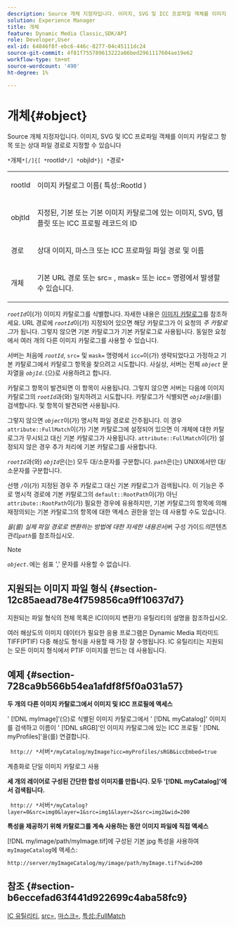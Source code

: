 ```yaml
---
description: Source 개체 지정자입니다. 이미지, SVG 및 ICC 프로파일 객체를 이미지 카탈로그 항목 또는 상대 파일 경로로 지정할 수 있습니다
solution: Experience Manager
title: 개체
feature: Dynamic Media Classic,SDK/API
role: Developer,User
exl-id: 64846f8f-ebc6-446c-8277-04c45111dc24
source-git-commit: 4f81f755789613222a66bed2961117604ae19e62
workflow-type: tm+mt
source-wordcount: '490'
ht-degree: 1%

---
```


# 개체{#object}

Source 개체 지정자입니다. 이미지, SVG 및 ICC 프로파일 객체를 이미지 카탈로그 항목 또는 상대 파일 경로로 지정할 수 있습니다

`*`개체`*[/]{[ *`rootId`*/] *`objId`*}| *`경로`*`

<table id="simpletable_A8B9B4D508B94BE5B7F6112F0A5F8270"> 
 <tr class="strow"> 
  <td class="stentry"> <p> <span class="codeph"> <span class="varname"> rootId </span> </span> </p> </td> 
  <td class="stentry"> <p>이미지 카탈로그 이름( <span class="codeph"> 특성::RootId </span>) </p> </td> 
 </tr> 
 <tr class="strow"> 
  <td class="stentry"> <p> <span class="codeph"> <span class="varname"> objtId </span> </span> </p> </td> 
  <td class="stentry"> <p>지정된, 기본 또는 기본 이미지 카탈로그에 있는 이미지, SVG, 템플릿 또는 ICC 프로필 레코드의 ID </p> </td> 
 </tr> 
 <tr class="strow"> 
  <td class="stentry"> <p> <span class="codeph"> <span class="varname"> 경로 </span> </span> </p> </td> 
  <td class="stentry"> <p>상대 이미지, 마스크 또는 ICC 프로파일 파일 경로 및 이름 </p> </td> 
 </tr> 
 <tr class="strow"> 
  <td class="stentry"> <p> <span class="codeph"> <span class="varname"> 개체 </span> </span> </p> </td> 
  <td class="stentry"> <p>기본 URL 경로 또는 <span class="codeph"> src= </span>, <span class="codeph"> mask= </span> 또는 <span class="codeph"> icc= </span> 명령에서 발생할 수 있습니다. </p> </td> 
 </tr> 
</table>

*`rootId`*&#x200B;이(가) 이미지 카탈로그를 식별합니다. 자세한 내용은 [이미지 카탈로그](../../../../../is-api/image-catalog/image-serving-api-ref/c-image-catalog-reference/c-overview/c-overview.md#concept-9ce2b6a133de45f783e95cabc5810ac3)를 참조하세요. URL 경로에 *`rootId`*&#x200B;이(가) 지정되어 있으면 해당 카탈로그가 이 요청의 *주 카탈로그*&#x200B;가 됩니다. 그렇지 않으면 기본 카탈로그가 기본 카탈로그로 사용됩니다. 동일한 요청에서 여러 개의 다른 이미지 카탈로그를 사용할 수 있습니다.

서버는 처음에 *`rootId`*, `src=` 및 `mask=` 명령에서 `icc=`이(가) 생략되었다고 가정하고 기본 카탈로그에서 카탈로그 항목을 찾으려고 시도합니다. 사실상, 서버는 전체 *`object`* 문자열을 *`objId.`*(으)로 사용하려고 합니다.

카탈로그 항목이 발견되면 이 항목이 사용됩니다. 그렇지 않으면 서버는 다음에 이미지 카탈로그의 *`rootId`*&#x200B;과(와) 일치하려고 시도합니다. 카탈로그가 식별되면 *`objId`*&#x200B;을(를) 검색합니다. 및 항목이 발견되면 사용됩니다.

그렇지 않으면 *`object`*&#x200B;이(가) 명시적 파일 경로로 간주됩니다. 이 경우 `attribute::FullMatch`이(가) 기본 카탈로그에 설정되어 있으면 이 개체에 대한 카탈로그가 무시되고 대신 기본 카탈로그가 사용됩니다. `attribute::FullMatch`이(가) 설정되지 않은 경우 추가 처리에 기본 카탈로그를 사용합니다.

*`rootId`*&#x200B;과(와) *`objId`*&#x200B;은(는) 모두 대/소문자를 구분합니다. *`path`*&#x200B;은(는) UNIX에서만 대/소문자를 구분합니다.

선행 `/`이(가) 지정된 경우 주 카탈로그 대신 기본 카탈로그가 검색됩니다. 이 기능은 주로 명시적 경로에 기본 카탈로그의 `default::RootPath`이(가) 아닌 `attribute::RootPath`이(가) 필요한 경우에 유용하지만, 기본 카탈로그의 항목에 의해 재정의되는 기본 카탈로그의 항목에 대한 액세스 권한을 얻는 데 사용할 수도 있습니다.

*을(를) 실제 파일 경로로 변환하는 방법에 대한 자세한 내용은*&#x200B;서버 구성 가이드&#x200B;*의*&#x200B;콘텐츠 관리&#x200B;*`path`*&#x200B;를 참조하십시오.

>[!NOTE]
>
>*`object.`*&#x200B;에는 쉼표 &#39;,&#39; 문자를 사용할 수 없습니다.

## 지원되는 이미지 파일 형식 {#section-12c85aead78e4f759856ca9ff10637d7}

지원되는 파일 형식의 전체 목록은 IC(이미지 변환기) 유틸리티의 설명을 참조하십시오.

여러 해상도의 이미지 데이터가 필요한 응용 프로그램은 Dynamic Media 피라미드 TIFF(PTIF) 다중 해상도 형식을 사용할 때 가장 잘 수행됩니다. IC 유틸리티는 지원되는 모든 이미지 형식에서 PTIF 이미지를 만드는 데 사용됩니다.

## 예제 {#section-728ca9b566b54ea1afdf8f5f0a031a57}

**두 개의 다른 이미지 카탈로그에서 이미지 및 ICC 프로필에 액세스**

&#39; [!DNL myImage]&#39;(으)로 식별된 이미지 카탈로그에서 &#39; [!DNL myCatalog]&#39; 이미지를 검색하고 이름이 &#39; [!DNL sRGB]&#39;인 이미지 카탈로그에 있는 ICC 프로필 &#39; [!DNL myProfiles]&#39;을(를) 연결합니다.

` http:// *`서버`*/myCatalog/myImage?icc=myProfiles/sRGB&iccEmbed=true`

계층화로 단일 이미지 카탈로그 사용

**세 개의 레이어로 구성된 간단한 합성 이미지를 만듭니다. 모두 &#39;[!DNL myCatalog]&#39;에서 검색됩니다.**

` http:// *`서버`*/myCatalog?layer=0&src=img0&layer=1&src=img1&layer=2&src=img2&wid=200`

**특성을 제공하기 위해 카탈로그를 계속 사용하는 동안 이미지 파일에 직접 액세스**

[!DNL my/image/path/myImage.tif]에 구성된 기본 jpg 특성을 사용하여 `myImageCatalog`에 액세스:

`http://server/myImageCatalog/my/image/path/myImage.tif?wid=200`

## 참조 {#section-b6eccefad63f441d922699c4aba58fc9}

[IC 유틸리티](../../../../../is-api/is-utils/utilities/r-ic.md#reference-de9f43c63a8f48f1a755ff1760af8b7b), [src=](../../../../../is-api/http-ref/image-serving-api-ref/c-http-protocol-reference/c-command-reference/r-src.md#reference-f6506637778c4c69bf106a7924a91ab1), [마스크=](../../../../../is-api/http-ref/image-serving-api-ref/c-http-protocol-reference/c-command-reference/r-mask.md#reference-922254e027404fb890b850e2723ee06e), [특성::FullMatch](../../../../../is-api/image-catalog/image-serving-api-ref/c-image-catalog-reference/c-attributes-reference/r-fullmatch.md#reference-c3a72f31672a48b386943d6781cf50d7)
